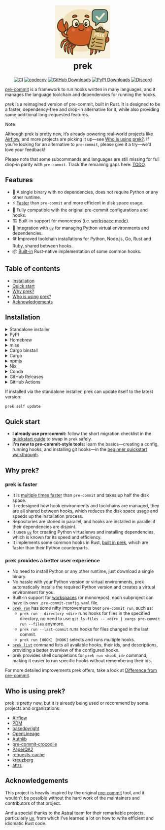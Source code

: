 <div align="center">

<h1>
  <img width="180" alt="prek" src="./docs/assets/logo.webp" />
  <br/>prek
</h1>

[![CI](https://github.com/j178/prek/actions/workflows/ci.yml/badge.svg)](https://github.com/j178/prek/actions/workflows/ci.yml)
[![codecov](https://codecov.io/github/j178/prek/graph/badge.svg?token=MP6TY24F43)](https://codecov.io/github/j178/prek)
[![GitHub Downloads](https://img.shields.io/github/downloads/j178/prek/total?logo=github)](https://github.com/j178/prek/releases)
[![PyPI Downloads](https://img.shields.io/pypi/dm/prek?logo=python)](https://pepy.tech/projects/prek)
[![Discord](https://img.shields.io/discord/1403581202102878289?logo=discord)](https://discord.gg/3NRJUqJz86)

</div>

<!-- description:start -->
[pre-commit](https://pre-commit.com/) is a framework to run hooks written in many languages, and it manages the
language toolchain and dependencies for running the hooks.

*prek* is a reimagined version of pre-commit, built in Rust.
It is designed to be a faster, dependency-free and drop-in alternative for it,
while also providing some additional long-requested features.
<!-- description:end -->

> [!NOTE]
> Although prek is pretty new, it’s already powering real‑world projects like [Airflow](https://github.com/apache/airflow), and more projects are picking it up—see [Who is using prek?](#who-is-using-prek). If you’re looking for an alternative to `pre-commit`, please give it a try—we’d love your feedback!
>
> Please note that some subcommands and languages are still missing for full drop‑in parity with `pre-commit`. Track the remaining gaps here: [TODO](https://prek.j178.dev/todo/).

<!-- features:start -->
## Features

- 🚀 A single binary with no dependencies, does not require Python or any other runtime.
- ⚡ [Faster](https://prek.j178.dev/benchmark/) than `pre-commit` and more efficient in disk space usage.
- 🔄 Fully compatible with the original pre-commit configurations and hooks.
- 🏗️ Built-in support for monorepos (i.e. [workspace mode](https://prek.j178.dev/workspace/)).
- 🐍 Integration with [`uv`](https://github.com/astral-sh/uv) for managing Python virtual environments and dependencies.
- 🛠️ Improved toolchain installations for Python, Node.js, Go, Rust and Ruby, shared between hooks.
- 📦 [Built-in](https://prek.j178.dev/builtin/) Rust-native implementation of some common hooks.
<!-- features:end -->

## Table of contents

- [Installation](#installation)
- [Quick start](#quick-start)
- [Why prek?](#why-prek)
- [Who is using prek?](#who-is-using-prek)
- [Acknowledgements](#acknowledgements)

## Installation

<details>
<summary>Standalone installer</summary>

prek provides a standalone installer script to download and install the tool,

On Linux and macOS:

<!-- linux-standalone-install:start -->
```bash
curl --proto '=https' --tlsv1.2 -LsSf https://github.com/j178/prek/releases/download/v0.2.12/prek-installer.sh | sh
```
<!-- linux-standalone-install:end -->

On Windows:

<!-- windows-standalone-install:start -->
```powershell
powershell -ExecutionPolicy ByPass -c "irm https://github.com/j178/prek/releases/download/v0.2.12/prek-installer.ps1 | iex"
```
<!-- windows-standalone-install:end -->

</details>

<details>
<summary>PyPI</summary>

<!-- pypi-install:start -->
prek is published as Python binary wheel to PyPI, you can install it using `pip`, `uv` (recommended), or `pipx`:

```bash
# Using uv (recommended)
uv tool install prek

# Using uvx (install and run in one command)
uvx prek

# Using pip
pip install prek

# Using pipx
pipx install prek
```
<!-- pypi-install:end -->

</details>

<details>
<summary>Homebrew</summary>

<!-- homebrew-install:start -->
```bash
brew install prek
```
<!-- homebrew-install:end -->

</details>

<details>
<summary>mise</summary>

<!-- mise-install:start -->
To use prek with [mise](https://mise.jdx.dev) ([v2025.8.11](https://github.com/jdx/mise/releases/tag/v2025.8.11) or later):

```bash
mise use prek
```
<!-- mise-install:end -->

</details>

<details>
<summary>Cargo binstall</summary>

<!-- cargo-binstall:start -->
Install pre-compiled binaries from GitHub using [cargo-binstall](https://github.com/cargo-bins/cargo-binstall):

```bash
cargo binstall prek --git https://github.com/j178/prek
```
<!-- cargo-binstall:end -->

</details>

<details>
<summary>Cargo</summary>

<!-- cargo-install:start -->
Build from source using Cargo (Rust 1.89+ is required):

```bash
cargo install --locked --git https://github.com/j178/prek
```
<!-- cargo-install:end -->

</details>

<details>
<summary>npmjs</summary>

<!-- npmjs-install:start -->
prek is published as a Node.js package, you can install it using `npm`, `pnpm`, or `npx`:

```bash
# Using npm
npm add -D @j178/prek

# Using pnpm
pnpm add -D @j178/prek

# Using npx
npx @j178/prek --version

# or install globally
npm install -g @j178/prek

# then use `prek` command
prek --version
```
<!-- npmjs-install:end -->

</details>

<details>
<summary>Nix</summary>

<!-- nix-install:start -->
prek is [available in Nix as `prek`](https://search.nixos.org/packages?channel=unstable&show=prek&query=prek).

```shell
# Choose what's appropriate for your use case.
# One-off in a shell:
nix-shell -p prek
# NixOS or non-NixOS without flakes:
nix-env -iA nixos.prek
# Non-NixOS with flakes:
nix profile install nixpkgs#prek
```
<!-- nix-install:end -->

</details>

<details>
<summary>Conda</summary>

<!-- conda-forge-install:start -->
prek is [available as `prek` via conda-forge](https://anaconda.org/conda-forge/prek).

```shell
conda install conda-forge::prek
```
<!-- conda-forge-install:end -->

</details>

<details>
<summary>GitHub Releases</summary>

<!-- pre-built-binaries:start -->
Pre-built binaries are available for download from the [GitHub releases](https://github.com/j178/prek/releases) page.
<!-- pre-built-binaries:end -->

</details>

<details>
<summary>GitHub Actions</summary>

<!-- github-actions:start -->
prek can be used in GitHub Actions via the [j178/prek-action](https://github.com/j178/prek-action) repository.

Example workflow:

```yaml
name: Prek checks
on: [push, pull_request]

jobs:
  prek:
    runs-on: ubuntu-latest
    steps:
      - uses: actions/checkout@v5
      - uses: j178/prek-action@v1
```

This action installs prek and runs `prek run --all-files` on your repository.
<!-- github-actions:end -->
</details>

<!-- self-update:start -->
If installed via the standalone installer, prek can update itself to the latest version:

```bash
prek self update
```
<!-- self-update:end -->

## Quick start

- **I already use pre-commit:** follow the short migration checklist in the [quickstart guide](https://prek.j178.dev/quickstart/#already-using-pre-commit) to swap in `prek` safely.
- **I'm new to pre-commit-style tools:** learn the basics—creating a config, running hooks, and installing git hooks—in the [beginner quickstart walkthrough](https://prek.j178.dev/quickstart/#new-to-pre-commit-style-workflows).

<!-- why:start -->
## Why prek?

### prek is faster

- It is [multiple times faster](https://prek.j178.dev/benchmark/) than `pre-commit` and takes up half the disk space.
- It redesigned how hook environments and toolchains are managed, they are all shared between hooks, which reduces the disk space usage and speeds up the installation process.
- Repositories are cloned in parallel, and hooks are installed in parallel if their dependencies are disjoint.
- It uses [`uv`](https://github.com/astral-sh/uv) for creating Python virtualenvs and installing dependencies, which is known for its speed and efficiency.
- It implements some common hooks in Rust, [built in prek](https://prek.j178.dev/builtin/), which are faster than their Python counterparts.

### prek provides a better user experience

- No need to install Python or any other runtime, just download a single binary.
- No hassle with your Python version or virtual environments, prek automatically installs the required Python version and creates a virtual environment for you.
- Built-in support for [workspaces](https://prek.j178.dev/workspace/) (or monorepos), each subproject can have its own `.pre-commit-config.yaml` file.
- [`prek run`](https://prek.j178.dev/cli/#prek-run) has some nifty improvements over `pre-commit run`, such as:
  - `prek run --directory <dir>` runs hooks for files in the specified directory, no need to use `git ls-files -- <dir> | xargs pre-commit run --files` anymore.
  - `prek run --last-commit` runs hooks for files changed in the last commit.
  - `prek run [HOOK] [HOOK]` selects and runs multiple hooks.
- [`prek list`](https://prek.j178.dev/cli/#prek-list) command lists all available hooks, their ids, and descriptions, providing a better overview of the configured hooks.
- prek provides shell completions for `prek run <hook_id>` command, making it easier to run specific hooks without remembering their ids.

For more detailed improvements prek offers, take a look at [Difference from pre-commit](https://prek.j178.dev/diff/).

## Who is using prek?

prek is pretty new, but it is already being used or recommend by some projects and organizations:

- [Airflow](https://github.com/apache/airflow/issues/44995)
- [PDM](https://github.com/pdm-project/pdm/pull/3593)
- [basedpyright](https://github.com/DetachHead/basedpyright/pull/1413)
- [OpenLineage](https://github.com/OpenLineage/OpenLineage/pull/3965)
- [Authlib](https://github.com/authlib/authlib/pull/804)
- [pre-commit-crocodile](https://radiandevcore.gitlab.io/tools/pre-commit-crocodile/)
- [PaperQA2](https://github.com/Future-House/paper-qa/pull/1098)
- [requests-cache](https://github.com/requests-cache/requests-cache/pull/1116)
- [kreuzberg](https://github.com/Goldziher/kreuzberg/pull/142)
- [attrs](https://github.com/python-attrs/attrs/commit/c95b177682e76a63478d29d040f9cb36a8d31915#diff-ef2cef9f88b4fe09ca3082140e67f5ad34fb65fb6e228f119d3812261ae51449)

<!-- why:end -->

## Acknowledgements

This project is heavily inspired by the original [pre-commit](https://pre-commit.com/) tool, and it wouldn't be possible without the hard work
of the maintainers and contributors of that project.

And a special thanks to the [Astral](https://github.com/astral-sh) team for their remarkable projects, particularly [uv](https://github.com/astral-sh/uv),
from which I've learned a lot on how to write efficient and idiomatic Rust code.
